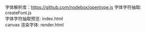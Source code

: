 字体解析库：https://github.com/nodebox/opentype.js
字体字符抽取: createFont.js  
字体字符抽取预览: index.html  
canvas 渲染字体: render.html  